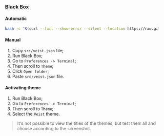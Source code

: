 ### [Black Box](https://flathub.org/apps/details/com.raggesilver.BlackBox/)

#### Automatic

```bash
bash -c "$(curl --fail --show-error --silent --location https://raw.githubusercontent.com/ermesonqueiroz/veist-blackbox-theme/HEAD/scripts/install.sh)"
```

#### Manual

1. Copy `src/veist.json` file;
2. Run Black Box;
3. Go to `Preferences -> Terminal`;
4. Then scroll to `Theme`;
5. Click `Open folder`;
6. Paste  `src/veist.json` file.

#### Activating theme

1. Run Black Box;
2. Go to `Preferences -> Terminal`;
3. Then scroll to `Theme`;
4. Select the `Veist` theme.

> It's not possible to view the titles of the themes, but test them all and choose according to the screenshot.
